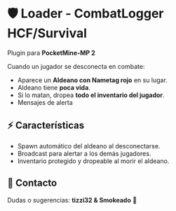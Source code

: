# 🛡️ Loader - CombatLogger HCF/Survival

Plugin para **PocketMine-MP 2**

Cuando un jugador se desconecta en combate:  
- Aparece un **Aldeano con Nametag rojo** en su lugar.  
- Aldeano tiene **poca vida**.  
- Si lo matan, dropea **todo el inventario del jugador**.  
- Mensajes de alerta 

## ⚡ Características

- Spawn automático del aldeano al desconectarse.  
- Broadcast para alertar a los demás jugadores.  
- Inventario protegido y dropeable al morir el aldeano.  

## 💬 Contacto

Dudas o sugerencias: **tizzi32 & Smokeado** 💬
